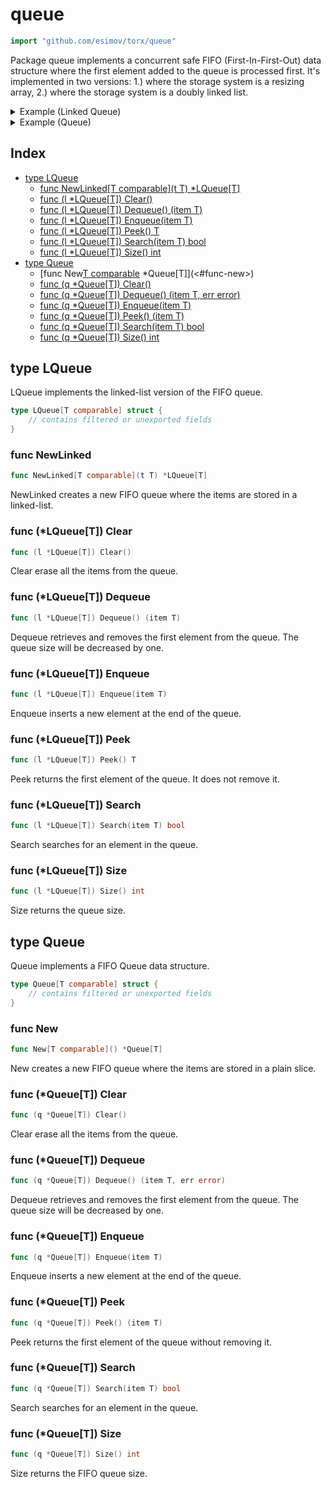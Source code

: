 <!-- Code generated by gomarkdoc. DO NOT EDIT -->

# queue

```go
import "github.com/esimov/torx/queue"
```

Package queue implements a concurrent safe FIFO \(First\-In\-First\-Out\) data structure where the first element added to the queue is processed first. It's implemented in two versions: 1.\) where the storage system is a resizing array, 2.\) where the storage system is a doubly linked list.

<details><summary>Example (Linked Queue)</summary>
<p>

```go
{
	q := NewLinked(1)
	q.Enqueue(2)
	q.Enqueue(3)
	fmt.Println(q.Peek())
	q.Dequeue()
	fmt.Println(q.Peek())
	q.Dequeue()
	fmt.Println(q.Peek())
	fmt.Println(q.Search(3))
	q.Dequeue()

	q.Enqueue(10)
	fmt.Println(q.Size())
	q.Clear()
	fmt.Println(q.Size())

}
```

#### Output

```
1
2
3
true
1
0
```

</p>
</details>

<details><summary>Example (Queue)</summary>
<p>

```go
{
	q := New[int]()
	q.Enqueue(1)
	q.Enqueue(2)
	q.Enqueue(3)
	fmt.Println(q.Size())
	fmt.Println(q.Peek())

	q.Dequeue()
	fmt.Println(q.Peek())
	fmt.Println(q.Search(2))

}
```

#### Output

```
3
1
2
true
```

</p>
</details>

## Index

- [type LQueue](<#type-lqueue>)
  - [func NewLinked[T comparable](t T) *LQueue[T]](<#func-newlinked>)
  - [func (l *LQueue[T]) Clear()](<#func-lqueuet-clear>)
  - [func (l *LQueue[T]) Dequeue() (item T)](<#func-lqueuet-dequeue>)
  - [func (l *LQueue[T]) Enqueue(item T)](<#func-lqueuet-enqueue>)
  - [func (l *LQueue[T]) Peek() T](<#func-lqueuet-peek>)
  - [func (l *LQueue[T]) Search(item T) bool](<#func-lqueuet-search>)
  - [func (l *LQueue[T]) Size() int](<#func-lqueuet-size>)
- [type Queue](<#type-queue>)
  - [func New[T comparable]() *Queue[T]](<#func-new>)
  - [func (q *Queue[T]) Clear()](<#func-queuet-clear>)
  - [func (q *Queue[T]) Dequeue() (item T, err error)](<#func-queuet-dequeue>)
  - [func (q *Queue[T]) Enqueue(item T)](<#func-queuet-enqueue>)
  - [func (q *Queue[T]) Peek() (item T)](<#func-queuet-peek>)
  - [func (q *Queue[T]) Search(item T) bool](<#func-queuet-search>)
  - [func (q *Queue[T]) Size() int](<#func-queuet-size>)


## type LQueue

LQueue implements the linked\-list version of the FIFO queue.

```go
type LQueue[T comparable] struct {
    // contains filtered or unexported fields
}
```

### func NewLinked

```go
func NewLinked[T comparable](t T) *LQueue[T]
```

NewLinked creates a new FIFO queue where the items are stored in a linked\-list.

### func \(\*LQueue\[T\]\) Clear

```go
func (l *LQueue[T]) Clear()
```

Clear erase all the items from the queue.

### func \(\*LQueue\[T\]\) Dequeue

```go
func (l *LQueue[T]) Dequeue() (item T)
```

Dequeue retrieves and removes the first element from the queue. The queue size will be decreased by one.

### func \(\*LQueue\[T\]\) Enqueue

```go
func (l *LQueue[T]) Enqueue(item T)
```

Enqueue inserts a new element at the end of the queue.

### func \(\*LQueue\[T\]\) Peek

```go
func (l *LQueue[T]) Peek() T
```

Peek returns the first element of the queue. It does not remove it.

### func \(\*LQueue\[T\]\) Search

```go
func (l *LQueue[T]) Search(item T) bool
```

Search searches for an element in the queue.

### func \(\*LQueue\[T\]\) Size

```go
func (l *LQueue[T]) Size() int
```

Size returns the queue size.

## type Queue

Queue implements a FIFO Queue data structure.

```go
type Queue[T comparable] struct {
    // contains filtered or unexported fields
}
```

### func New

```go
func New[T comparable]() *Queue[T]
```

New creates a new FIFO queue where the items are stored in a plain slice.

### func \(\*Queue\[T\]\) Clear

```go
func (q *Queue[T]) Clear()
```

Clear erase all the items from the queue.

### func \(\*Queue\[T\]\) Dequeue

```go
func (q *Queue[T]) Dequeue() (item T, err error)
```

Dequeue retrieves and removes the first element from the queue. The queue size will be decreased by one.

### func \(\*Queue\[T\]\) Enqueue

```go
func (q *Queue[T]) Enqueue(item T)
```

Enqueue inserts a new element at the end of the queue.

### func \(\*Queue\[T\]\) Peek

```go
func (q *Queue[T]) Peek() (item T)
```

Peek returns the first element of the queue without removing it.

### func \(\*Queue\[T\]\) Search

```go
func (q *Queue[T]) Search(item T) bool
```

Search searches for an element in the queue.

### func \(\*Queue\[T\]\) Size

```go
func (q *Queue[T]) Size() int
```

Size returns the FIFO queue size.



